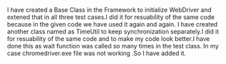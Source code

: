 I have created a Base Class in the Framework to initialize WebDriver and extened that in all three test cases.I did it for resuability of the same code because in the given code we have used it again and again.
I have created another class named as TimeUtil to keep synchronization separately.I did it for resuability of the same code and to make my code look better.I have done this as wait function was called so many times in the test class.
In my case chromedriver.exe file was not working .So I have added it.

 